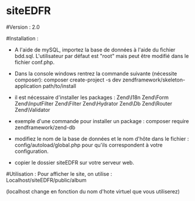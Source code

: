 # siteEDFR

#Version : 
2.0

#Installation :
- A l'aide de mySQL, importez la base de données à l'aide du fichier bdd.sql. L'utilisateur par défaut est "root" mais peut être modifié dans le fichier conf.php.
- Dans la console windows rentrez la commande suivante (nécessite composer):
composer create-project -s dev zendframework/skeleton-application path/to/install

- il est nécessaire d'installer les packages :
Zend\I18n
Zend\Form
Zend\InputFilter
Zend\Filter
Zend\Hydrator
Zend\Db
Zend\Router
Zend\Validator

- exemple d'une commande pour installer un package :
composer require zendframework/zend-db


- modifiez le nom de la base de données et le nom d'hôte dans le fichier : config/autoload/global.php pour qu'ils correspondent à votre configuration.

- copier le dossier siteEDFR sur votre serveur web.

#Utilisation :
Pour afficher le site, on utilise : Localhost/siteEDFR/public/album

(localhost change en fonction du nom d'hote virtuel que vous utiliserez)
